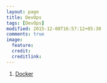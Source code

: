 ```yaml
---
layout: page
title: DevOps
tags: [DevOps]
modified: 2015-12-08T16:57:12+05:30
comments: true
image:
  feature:
  credit:
  creditlink:
---
```



1. <a href="/devops/docker"> Docker </a>
